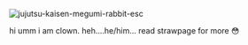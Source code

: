 ![jujutsu-kaisen-megumi-rabbit-esc](https://github.com/user-attachments/assets/c80409c1-a3d3-4069-a04d-241d3122fb7f)

hi umm i am clown. heh....he/him...
read strawpage for more 😳
